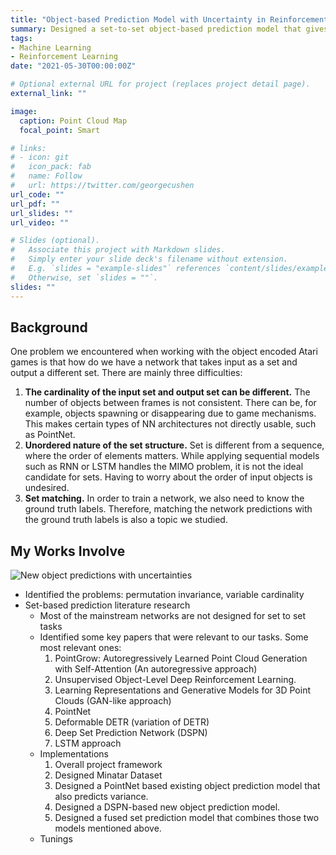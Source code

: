```yaml
---
title: "Object-based Prediction Model with Uncertainty in Reinforcement Learning"
summary: Designed a set-to-set object-based prediction model that gives reliable predictions for both values and uncertainties. 
tags:
- Machine Learning
- Reinforcement Learning
date: "2021-05-30T00:00:00Z"

# Optional external URL for project (replaces project detail page).
external_link: ""

image:
  caption: Point Cloud Map
  focal_point: Smart

# links:
# - icon: git
#   icon_pack: fab
#   name: Follow
#   url: https://twitter.com/georgecushen
url_code: ""
url_pdf: ""
url_slides: ""
url_video: ""

# Slides (optional).
#   Associate this project with Markdown slides.
#   Simply enter your slide deck's filename without extension.
#   E.g. `slides = "example-slides"` references `content/slides/example-slides.md`.
#   Otherwise, set `slides = ""`.
slides: ""
---
```


## Background

One problem we encountered when working with the object encoded Atari games is that how do we have a network that takes input as a set and output a different set. There are mainly three difficulties:

1. **The cardinality of the input set and output set can be different.** The number of objects between frames is not consistent. There can be, for example, objects spawning or disappearing due to game mechanisms. This makes certain types of NN architectures not directly usable, such as PointNet.
2. **Unordered nature of the set structure.** Set is different from a sequence, where the order of elements matters. While applying sequential models such as RNN or LSTM handles the MIMO problem, it is not the ideal candidate for sets. Having to worry about the order of input objects is undesired.
3. **Set matching.** In order to train a network, we also need to know the ground truth labels. Therefore, matching the network predictions with the ground truth labels is also a topic we studied.

## My Works Involve

![New object predictions with uncertainties](uploads/set_pred_image.png)

* Identified the problems: permutation invariance, variable cardinality
* Set-based prediction literature research
  - Most of the mainstream networks are not designed for set to set tasks
  - Identified some key papers that were relevant to our tasks. Some most relevant ones:
    1. PointGrow: Autoregressively Learned Point Cloud Generation with Self-Attention (An autoregressive approach)
    2. Unsupervised Object-Level Deep Reinforcement Learning.
    3. Learning Representations and Generative Models for 3D Point Clouds (GAN-like approach)
    4. PointNet
    5. Deformable DETR (variation of DETR)
    6. Deep Set Prediction Network (DSPN)
    7. LSTM approach
  - Implementations 
    1. Overall project framework
    2. Designed Minatar Dataset
    3. Designed a PointNet based existing object prediction model that also predicts variance.
    4. Designed a DSPN-based new object prediction model.
    5. Designed a fused set prediction model that combines those two models mentioned above.
  - Tunings







